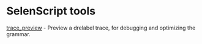 # SelenScript tools

[trace_preview](./trace_preview) - Preview a drelabel trace, for debugging and optimizing the grammar.  
